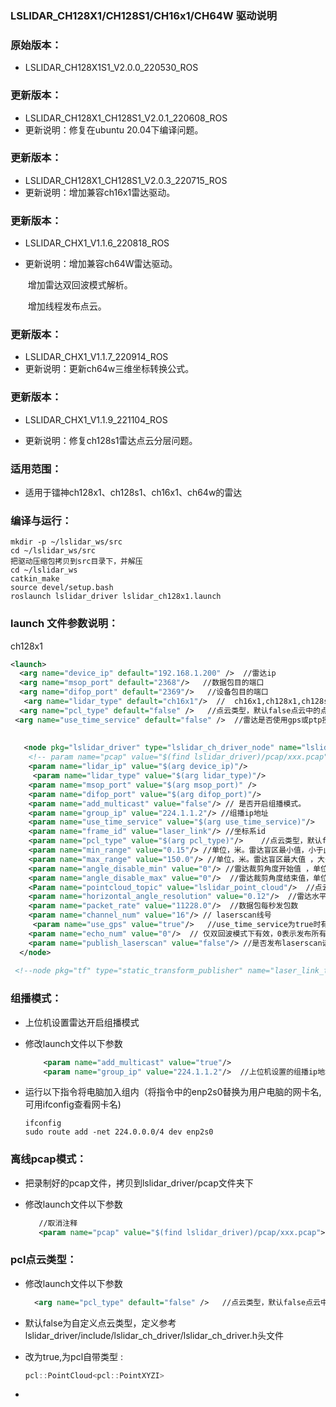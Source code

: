 ### LSLIDAR_CH128X1/CH128S1/CH16x1/CH64W 驱动说明



### 原始版本：

* LSLIDAR_CH128X1S1_V2.0.0_220530_ROS

### 更新版本：

- LSLIDAR_CH128X1_CH128S1_V2.0.1_220608_ROS
- 更新说明：修复在ubuntu 20.04下编译问题。

### 更新版本：

- LSLIDAR_CH128X1_CH128S1_V2.0.3_220715_ROS
- 更新说明：增加兼容ch16x1雷达驱动。

### 更新版本：

- LSLIDAR_CHX1_V1.1.6_220818_ROS

- 更新说明：增加兼容ch64W雷达驱动。

  ​                    增加雷达双回波模式解析。

  ​					增加线程发布点云。

### 更新版本：

- LSLIDAR_CHX1_V1.1.7_220914_ROS
- 更新说明：更新ch64w三维坐标转换公式。

### 更新版本：

- LSLIDAR_CHX1_V1.1.9_221104_ROS

- 更新说明：修复ch128s1雷达点云分层问题。




### 适用范围：

* 适用于镭神ch128x1、ch128s1、ch16x1、ch64w的雷达

### 编译与运行：

~~~shell
mkdir -p ~/lslidar_ws/src
cd ~/lslidar_ws/src
把驱动压缩包拷贝到src目录下，并解压
cd ~/lslidar_ws
catkin_make
source devel/setup.bash
roslaunch lslidar_driver lslidar_ch128x1.launch   
~~~



### launch 文件参数说明：

ch128x1

~~~xml
<launch>
  <arg name="device_ip" default="192.168.1.200" />  //雷达ip
  <arg name="msop_port" default="2368"/>   //数据包目的端口
  <arg name="difop_port" default="2369"/>   //设备包目的端口
   <arg name="lidar_type" default="ch16x1"/>  //  ch16x1,ch128x1,ch128s1，ch64w 可选
  <arg name="pcl_type" default="false" />   //点云类型，默认false点云中的点为xyzirt字段。改为true，点云中的点为xyzi字段。
 <arg name="use_time_service" default="false" />  //雷达是否使用gps或ptp授时，使用改为true
    
   
   <node pkg="lslidar_driver" type="lslidar_ch_driver_node" name="lslidar_driver_node" output="screen">
    <!-- param name="pcap" value="$(find lslidar_driver)/pcap/xxx.pcap"/-->//取消注释（删除!-- --），启用离线pcap模式
    <param name="lidar_ip" value="$(arg device_ip)"/>
     <param name="lidar_type" value="$(arg lidar_type)"/>
    <param name="msop_port" value="$(arg msop_port)" />
    <param name="difop_port" value="$(arg difop_port)"/>
    <param name="add_multicast" value="false"/> // 是否开启组播模式。
    <param name="group_ip" value="224.1.1.2"/> //组播ip地址
    <param name="use_time_service" value="$(arg use_time_service)"/>
    <param name="frame_id" value="laser_link"/> //坐标系id
    <param name="pcl_type" value="$(arg pcl_type)"/>    //点云类型，默认false点云中的点为xyzirt字段。改为true，点云中的点为xyzi字段。
    <param name="min_range" value="0.15"/> //单位，米。雷达盲区最小值，小于此值的点被过滤
    <param name="max_range" value="150.0"/> //单位，米。雷达盲区最大值 ，大于此值的点被过滤
    <param name="angle_disable_min" value="0"/> //雷达裁剪角度开始值 ，单位1°
    <param name="angle_disable_max" value="0"/>  //雷达裁剪角度结束值，单位1°
    <Param name="pointcloud_topic" value="lslidar_point_cloud"/>  //点云话题名称，可修改
    <param name="horizontal_angle_resolution" value="0.12"/>  //雷达水平角度分辨率
    <param name="packet_rate" value="11228.0"/>  //数据包每秒发包数
    <param name="channel_num" value="16"/> // laserscan线号
     <param name="use_gps" value="true"/>   //use_time_service为true时有效。true表示使用gps授时，false表示使用gptp授时
    <param name="echo_num" value="0"/>  // 仅双回波模式下有效，0表示发布所有点云，1表示发布第一次回波点云，2表示发布第二次回波点云
    <param name="publish_laserscan" value="false"/> //是否发布laserscan话题，发布改为true
  </node>
 
 <!--node pkg="tf" type="static_transform_publisher" name="laser_link_to_world" args="0 0 1 0 0 0 world laser_link 100" /-->  //取消注释（删除!-- --）,静态坐标系转换 


~~~

### 组播模式：

- 上位机设置雷达开启组播模式

- 修改launch文件以下参数

  ~~~xml
      <param name="add_multicast" value="true"/> 
      <param name="group_ip" value="224.1.1.2"/>  //上位机设置的组播ip地址
  ~~~

- 运行以下指令将电脑加入组内（将指令中的enp2s0替换为用户电脑的网卡名,可用ifconfig查看网卡名)

  ~~~shell
  ifconfig
  sudo route add -net 224.0.0.0/4 dev enp2s0
  ~~~





### 离线pcap模式：

- 把录制好的pcap文件，拷贝到lslidar_driver/pcap文件夹下

- 修改launch文件以下参数

  ~~~xml
     //取消注释
   	 <param name="pcap" value="$(find lslidar_driver)/pcap/xxx.pcap">  // xxx.pcap改为拷贝的pcap文件名
  ~~~



###  pcl点云类型：

- 修改launch文件以下参数

  ~~~xml
    <arg name="pcl_type" default="false" />   //点云类型，默认false点云中的点为xyzirt字段。改为true，点云中的点为xyzi字段。
  ~~~

  

- 默认false为自定义点云类型，定义参考lslidar_driver/include/lslidar_ch_driver/lslidar_ch_driver.h头文件

- 改为true,为pcl自带类型 :

  ~~~c++
  pcl::PointCloud<pcl::PointXYZI>
  ~~~



- 

